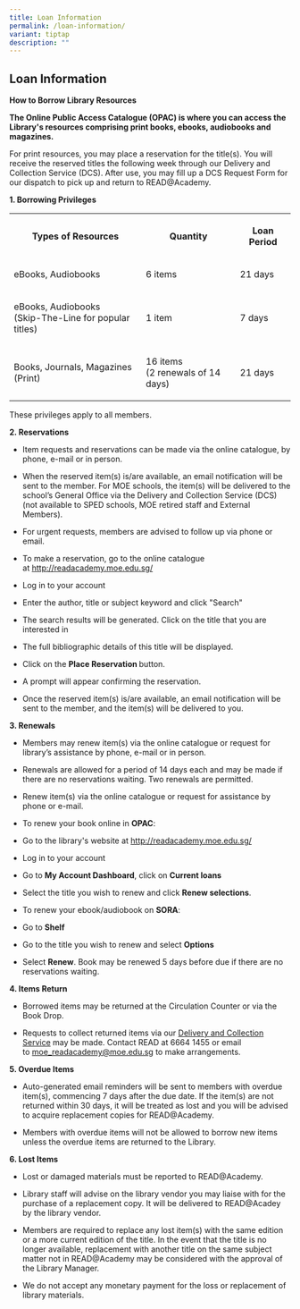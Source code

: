 ```yaml
---
title: Loan Information
permalink: /loan-information/
variant: tiptap
description: ""
---
```

<h2><strong>Loan Information</strong></h2>
<p><strong>How to Borrow Library Resources</strong>
</p>
<p><strong>The Online Public Access Catalogue (OPAC) is where you can access the Library's resources comprising print books, ebooks, audiobooks and magazines.</strong>
</p>
<p>For print resources, you may place a reservation for the title(s). You
will receive the reserved titles the following week through our Delivery
and Collection Service (DCS).&nbsp;After use, you may fill up a DCS Request
Form for our dispatch to pick up and return to READ@Academy.</p>
<p><strong>1. Borrowing Privileges</strong>
</p>
<p></p>
<table style="minWidth: 75px">
<colgroup>
<col>
<col>
<col>
</colgroup>
<tbody>
<tr>
<th rowspan="1" colspan="1">
<p><strong>Types of Resources</strong>
</p>
</th>
<th rowspan="1" colspan="1">
<p><strong>Quantity</strong>
</p>
</th>
<th rowspan="1" colspan="1">
<p><strong>Loan Period</strong>
</p>
</th>
</tr>
<tr>
<td rowspan="1" colspan="1">
<p>eBooks, Audiobooks</p>
</td>
<td rowspan="1" colspan="1">
<p>6 items</p>
</td>
<td rowspan="1" colspan="1">
<p>21 days</p>
</td>
</tr>
<tr>
<td rowspan="1" colspan="1">
<p>eBooks, Audiobooks
<br>(Skip-The-Line for popular titles)</p>
</td>
<td rowspan="1" colspan="1">
<p>1 item</p>
</td>
<td rowspan="1" colspan="1">
<p>7 days</p>
</td>
</tr>
<tr>
<td rowspan="1" colspan="1">
<p>Books, Journals, Magazines (Print)</p>
</td>
<td rowspan="1" colspan="1">
<p>16 items
<br>(2 renewals of 14 days)</p>
</td>
<td rowspan="1" colspan="1">
<p>21 days</p>
</td>
</tr>
</tbody>
</table>
<p>These privileges apply to all members.</p>
<p><strong>2. Reservations</strong>
</p>
<ul data-tight="true" class="tight">
<li>
<p>Item requests and reservations can be made via the online catalogue, by
phone, e-mail or in person.</p>
</li>
<li>
<p>When the reserved item(s) is/are available, an email notification will
be sent to the member.&nbsp;For MOE schools, the item(s) will be delivered
to the school’s General Office via the Delivery and Collection Service
(DCS) (not available to SPED schools, MOE retired staff and External Members).</p>
</li>
<li>
<p>For urgent requests, members are advised to follow up via phone or email.</p>
</li>
<li>
<p>To make a reservation, go to the online catalogue at&nbsp;<a href="http://readacademy.moe.edu.sg/" rel="noopener noreferrer nofollow" target="_blank">http://readacademy.moe.edu.sg/</a>
</p>
</li>
<li>
<p>Log in to your account</p>
</li>
<li>
<p>Enter the author, title or subject keyword and click "Search"</p>
</li>
<li>
<p>The search results will be generated. Click on the title that you are
interested in</p>
</li>
<li>
<p>The full bibliographic details of this title will be displayed.</p>
</li>
<li>
<p>Click on the&nbsp;<strong>Place Reservation&nbsp;</strong>button.</p>
</li>
<li>
<p>A prompt will appear confirming the reservation.</p>
</li>
<li>
<p>Once the reserved item(s) is/are available, an email notification will
be sent to the member, and the item(s) will be delivered to you.</p>
</li>
</ul>
<p><strong>3. Renewals</strong>
</p>
<ul data-tight="true" class="tight">
<li>
<p>Members may renew item(s) via the online catalogue or request for library’s
assistance by phone, e-mail or in person.</p>
</li>
<li>
<p>Renewals are allowed for a period of 14 days each and may be made if there
are no reservations waiting.&nbsp;Two renewals are permitted.</p>
</li>
<li>
<p>Renew item(s) via the online catalogue or request for assistance by phone
or e-mail.</p>
</li>
<li>
<p>To renew your book online in&nbsp;<strong>OPAC</strong>:</p>
</li>
<li>
<p>Go to the library's website at&nbsp;<a href="http://readacademy.moe.edu.sg/" rel="noopener noreferrer nofollow" target="_blank">http://readacademy.moe.edu.sg/</a>
</p>
</li>
<li>
<p>Log in to your account</p>
</li>
<li>
<p>Go to&nbsp;<strong>My Account Dashboard</strong>, click on&nbsp;<strong>Current loans</strong>
</p>
</li>
<li>
<p>Select the title you wish to renew and click&nbsp;<strong>Renew selections</strong>.</p>
</li>
<li>
<p>To renew your ebook/audiobook on&nbsp;<strong>SORA</strong>:</p>
</li>
<li>
<p>Go to&nbsp;<strong>Shelf</strong>
</p>
</li>
<li>
<p>Go to the title you wish to renew and select&nbsp;<strong>Options</strong>
</p>
</li>
<li>
<p>Select&nbsp;<strong>Renew</strong>.&nbsp;Book may be renewed 5 days before
due if there are no reservations waiting.</p>
</li>
</ul>
<p><strong>4. Items Return</strong>
</p>
<ul data-tight="true" class="tight">
<li>
<p>Borrowed items may be returned at the Circulation Counter or via the Book
Drop.</p>
</li>
<li>
<p>Requests to collect returned items via our&nbsp;<a href="https://go.gov.sg/read-academy-dcs" rel="noopener noreferrer nofollow" target="_blank">Delivery and Collection Service</a>&nbsp;may
be made. Contact READ at 6664 1455 or email to&nbsp;<a href="http://readacademy.moe.edu.sg/" rel="noopener noreferrer nofollow" target="_blank">moe_readacademy@moe.edu.sg</a> to
make arrangements.</p>
</li>
</ul>
<p><strong>5. Overdue Items</strong>
</p>
<ul data-tight="true" class="tight">
<li>
<p>Auto-generated email reminders will be sent to members with overdue item(s),
commencing 7 days after the due date. If the item(s) are not returned within
30 days, it will be treated as lost and you will be advised to acquire
replacement copies for READ@Academy.</p>
</li>
<li>
<p>Members with overdue items will not be allowed to borrow new items unless
the overdue items are returned to the Library.</p>
</li>
</ul>
<p><strong>6. Lost Items</strong>
</p>
<ul data-tight="true" class="tight">
<li>
<p>Lost or damaged materials must be reported to READ@Academy.</p>
</li>
<li>
<p>Library staff will advise on the library vendor you may liaise with for
the purchase of a replacement copy.&nbsp;It will be delivered to READ@Acadey
by the library vendor.</p>
</li>
<li>
<p>Members are required to replace any lost item(s) with the same edition
or a more current edition of the title. In the event that the title is
no longer available, replacement with another title on the same subject
matter not in READ@Academy may be considered with the approval of the Library
Manager.</p>
</li>
<li>
<p>We do not accept any monetary payment for the loss or replacement of library
materials.</p>
</li>
</ul>
<h2></h2>
<p></p>